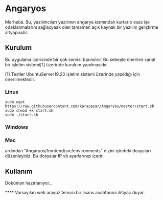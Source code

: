 # Angaryos

Merhaba. Bu, yazılımcıları yazılımın angarya kısmından kurtarıp esas işe odaklanmalarını sağlacyaak olan tamamen açık kaynak bir yazılım geliştirme altyapısıdır. 

## Kurulum

Bu uygulama içerisinde bir çok servisi barındırır. Bu sebeple önerilen sanal bir işletim sistemi[1] üzerinde kurulum yapılmasıdır. 

[1] Testler UbuntuServer19.20 işletim sistemi üzerinde yapıldığı için önerilmektedir.

### Linux
```
sudo wget https://raw.githubusercontent.com/karapazar/Angaryos/master/start.sh
sudo chmod +x start.sh
sudo ./start.sh
```

### Windows


### Mac

ardından  "Angaryos/frontend/src/environments" dizini içindeki dosyaları düzenleyiniz. Bu dosyalar IP vb ayarlarınızı içerir.

## Kullanım 

Döküman hazırlanıyor...


**** Varsayılan web arayüz teması bir lisans anahtarına ihtiyaç duyar.